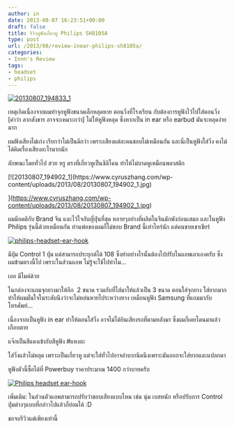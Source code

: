 ```yaml
---
author: in
date: 2013-08-07 16:23:51+00:00
draft: false
title: รีวิวหูฟังเกี่ยวหู Philips SH8105A
type: post
url: /2013/08/review-inear-philips-sh8105a/
categories:
- Innn's Review
tags:
- headset
- philips
---
```


[![20130807_194833_1](https://www.cyruszhang.com/wp-content/uploads/2013/08/20130807_194833_1.jpg)
](https://www.cyruszhang.com/wp-content/uploads/2013/08/20130807_194833_1.jpg)

เหตุเกิดเนื่องจากผมทำจุกหูฟังขนาดเล็กหลุดหาย ตอนวิ่งที่โรงเรียน กับต้องการหูฟังไว้ไปใส่ตอนวิ่ง [คำว่า ลากสังขาร อาจจะเหมาะกว่า] ไม่ให้หูฟังหลุด ซึ่งหากเป็น in ear หรือ earbud มันจะหลุดง่ายมาก

ผมฟังเสียงไม่เก่ง เรียกว่าไม่เป็นดีกว่า เพราะเสียงแต่ละคนชอบไม่เหมือนกัน และนี่เป็นหูฟังใส่วิ่ง คงไม่ได้คิดเรื่องเสียงอะไรมากนัก

ลักษณะโดยทั่วไป สวย หรู ตรงที่เกี่ยวหูเป็นซิลิโคน ทำให้ไม่บาดหูเหมือนพลาสติก

<!-- more -->[![20130807_194902_1](https://www.cyruszhang.com/wp-content/uploads/2013/08/20130807_194902_1.jpg)
](https://www.cyruszhang.com/wp-content/uploads/2013/08/20130807_194902_1.jpg)



ผมมีอคติกับ Brand จีน และไว้ใจกับญี่ปุ่นที่สุด หลายๆอย่างที่ผลิตในจีนมักพังก่อนเสมอ และในหูฟัง Philips รุ่นนี้ด้วยเหมือนกัน ท่านพ่อของผมก็ไม่ชอบ Brand นี้เท่าไหร่นัก แต่คนขายเขาเชียร์

[![philips-headset-ear-hook](https://www.cyruszhang.com/wp-content/uploads/2013/08/cats.jpg)
](https://www.cyruszhang.com/wp-content/uploads/2013/08/cats.jpg)

มีปุ่ม Control 1 ปุ่ม แต่สามารถประยุกต์ได้ 108 ซึ่งทำอย่างไรนั้นต้องไปปรับในแอพเอาเองครับ ซึ่งผมข้ามตรงนี้ไป เพราะในส่วนแอพ ไม่รู้จะใช้ไปทำไม...

เออ มีไมค์ด้วย

ในกล่องจะแถมจุกยางมาให้อีก  2 ขนาด รวมกับที่ใส่มาให้แล้วเป็น 3 ขนาด ตอนใส่จุกยาง ใส่ยากมาก ทำให้ผมมั่นใจในระดับนึงว่าจะไม่หล่นหายไประหว่างทาง เหมือนหูฟัง Samsung ที่แถมมากับโทรศัพท์...

เนื่องจากเป็นหูฟัง in ear ทำให้ตอนใส่วิ่ง อาจไม่ได้ยินเสียงรถที่ตามหลังมา ซึ่งผมก็เคยโดนมาแล้ว เกือบตาย

แจ๊กเป็นสีแดงเข้ากับสีหูฟัง #แหงละ

ใส่วิ่งแล้วไม่หลุด เพราะเป็นเกี่ยวหู แต่จะใส่ทั่วไปอาจลำบากนิดนึงเพราะมันออกจะใส่ยากและแปลกตา

หูฟังตัวนี้ซื้อได้ที่ Powerbuy ราคาประมาณ 1400 กว่าบาทครับ

[![Philips headset ear-hook](https://www.cyruszhang.com/wp-content/uploads/2013/08/20130807_195059_1.jpg)
](https://www.cyruszhang.com/wp-content/uploads/2013/08/20130807_195059_1.jpg)

เพิ่มเติม: ในส่วนตัวแอพสามารถปรับว่าชอบเสียงแบบไหน เช่น นุ่ม เบสหนัก หรือปรับการ Control ปุ่มต่างๆแบบที่กล่าวไปแล้วก็ย่อมได้ :D

ขอจบรีวิวแต่เพียงเท่านี้
